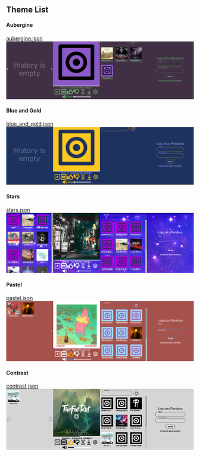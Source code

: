 ## Theme List
#### Aubergine
<a href="themes/aubergine/aubergine.json" download="aubergine.json">aubergine.json</a>
<img src="themes/aubergine/aubergine.png" />

#### Blue and Gold
<a href="themes/blue_and_gold/blue_and_gold.json" download="blue_and_gold.json">blue_and_gold.json</a>
<img src="themes/blue_and_gold/blue_and_gold.png" />

#### Stars
<a href="themes/stars/stars.json" download="stars.json">stars.json</a>
<img src="themes/stars/stars.png" />

#### Pastel
<a href="themes/pastel/pastel.json" download="pastel.json">pastel.json</a>
<img src="themes/pastel/pastel.png" />

#### Contrast
<a href="themes/contrast/contrast.json" download="contrast.json">contrast.json</a>
<img src="themes/contrast/contrast.png" />
